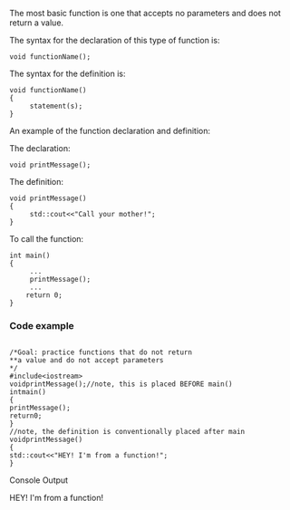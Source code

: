 The most basic function is one that accepts no parameters and does not return a value.

The syntax for the declaration of this type of function is:
```
void functionName();
```
The syntax for the definition is:
```
void functionName()
{
     statement(s);
}
```
An example of the function declaration and definition:

The declaration:
```
void printMessage();
```
The definition:
```
void printMessage()
{
     std::cout<<"Call your mother!";
}
```

To call the function:
```
int main()
{
     ...
     printMessage();
     ...
    return 0;
}
```


### Code example
```

/*Goal: practice functions that do not return
**a value and do not accept parameters
*/
#include<iostream>
voidprintMessage();//note, this is placed BEFORE main()
intmain()
{
printMessage();
return0;
}
//note, the definition is conventionally placed after main
voidprintMessage()
{
std::cout<<"HEY! I'm from a function!";
}
```

Console Output 

HEY! I'm from a function!
